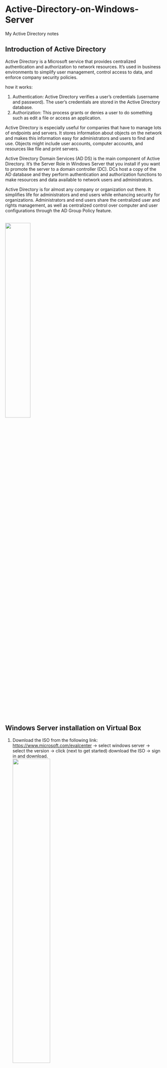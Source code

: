 # Active-Directory-on-Windows-Server
My Active Directory notes

## Introduction of Active Directory
Active Directory is a Microsoft service that provides centralized authentication and authorization to network resources. It’s used in business environments to simplify user management, control access to data, and enforce company security policies.

how it works:
1) Authentication: Active Directory verifies a user’s credentials (username and password). The user’s credentials are stored in the Active Directory database.
2) Authorization: This process grants or denies a user to do something such as edit a file or access an application.

Active Directory is especially useful for companies that have to manage lots of endpoints and servers. It stores information about objects on the network and makes this information easy for administrators and users to find and use. Objects might include user accounts, computer accounts, and resources like file and print servers.

Active Directory Domain Services (AD DS) is the main component of Active Directory. It’s the Server Role in Windows Server that you install if you want to promote the server to a domain controller (DC). DCs host a copy of the AD database and they perform authentication and authorization functions to make resources and data available to network users and administrators.

Active Directory is for almost any company or organization out there. It simplifies life for administrators and end users while enhancing security for organizations. Administrators and end users share the centralized user and rights management, as well as centralized control over computer and user configurations through the AD Group Policy feature.

<br><img src="./Photos/ad.png" width=40% height="./Photos/auto"><br><br>

## Windows Server installation on Virtual Box

1) Download the ISO from the following link: https://www.microsoft.com/evalcenter  -> select windows server -> select the version -> click (next to get started) download the ISO -> sign in and download.
<br><img src="./Photos/down1.png" width=50% height="./Photos/auto"><br><br>
2) Download Virtual Box and install the OS.


## Configure some settings before installing Active Directory
After installing the O.S. We need configure these settings:

 - Activate windows (start -> control panel -> system and security -> system -> check windows status, if activeted -> ok, else -> click on active windows)
 - Rename the computer name to RTS-DC1 (server manager -> local server -> click on computer name and rename it)
 - Change the network to internal (DEVICES -> NETWORK SETTINGS-> select INTERNAL NETWORK)
 - Set a static IP address (Network and Internet -> Network Connections -> right click on ethernet properties -> double click on tcp ipv4 -> and set up an static ip address 192.168.1.250 -> subnet 255.255.255.0 and dns server 192.168.1.250)
 - Mouse integration (in alto di virtual box -> mouse integration)
 - To Unlock the windows server (insert -> ctrl+alt+del)

Check your configuration in local server
<br><img src="./Photos/setting1.png" width=50% height="./Photos/auto"><br><br>



## Active Directory Overview e Terminology
 - Domain -> collection of objects (users acc,computers acc, groups… and more)
 - Domain Controller -> server with the active directory installed)
 - Tree -> collection of a domains
 - Forest -> collection of trees
 - Global Catalog -> it’s a central repository containing a subset of attributes of all objects in the AD forest.
 - DNS -> resolve a name to ip address


## Methods to install Active Directory 
 - Powershell (install windows feature AD Domain Services and ADDSDomainController)
 - Server Manager (Add roles and features)
 - DCPromo /Unattend: <path> (with a file, minimize errors)


## Active Directory installation
To install AD go to: manage -> add roles and features
<br><img src="./Photos/i1.png" width=50% height="./Photos/auto"><br><br>
<br><img src="./Photos/i2.png" width=50% height="./Photos/auto"><br><br>
<br><img src="./Photos/i3.png" width=50% height="./Photos/auto"><br><br>
<br><img src="./Photos/i4.png" width=50% height="./Photos/auto"><br><br>

Click next until install.

### Domain Controller Promotion
After installation will pop up a warning 
<br><img src="./Photos/warning1.png" width=50% height="./Photos/auto"><br><br>
Click on Promote (it will promote the server in domain controller)
Follow the images below:
<br><img src="./Photos/d1.png" width=50% height="./Photos/auto"><br><br>
<br><img src="./Photos/d2.png" width=50% height="./Photos/auto"><br><br>
<br><img src="./Photos/d3.png" width=50% height="./Photos/auto"><br><br>
In the first installation it will install the dns, so let uncheck if first installation.
<br><img src="./Photos/d4.png" width=50% height="./Photos/auto"><br><br>
<br><img src="./Photos/d5.png" width=50% height="./Photos/auto"><br><br>
<br><img src="./Photos/d6.png" width=50% height="./Photos/auto"><br><br>
Click next until finish and reboot the system.

### Verify your installation
You can see in your log screen your domain.
<br><img src="./Photos/v1.png" width=50% height="./Photos/auto"><br><br>
first check to do:
server manager -> Tools -> Active Directory Users and Computers -> it's present the domain RTS.LOCAL.
<br><img src="./Photos/v2.png" width=50% height="./Photos/auto"><br><br>
second check to do:
server manager -> Tools -> DNS -> forward lookup zones -> expand _msdcs.rts.local -> check if the Kerberos and LDAP services are present.
<br><img src="./Photos/v3.png" width=50% height="./Photos/auto"><br><br>

We can check the installation with some commands:
 - get-WindowsFeature
 - get-windowsfeature -name rsat
 - get-windowsfeature -name rsat*

We could install AD also with powershell commands 
 - install-windowsFeature ad-domain-services
 - install-ADDSDomain -DomainName rts.local -SiteName default-first-site-name -InstallDns
 - install-windowsfeature rsat-role-tools

## Tools
Brief description of main tools:

 - Active Directory Users and Computers (ADUC): This is a Microsoft Management Console (MMC) snap-in that provides a graphical user interface for administrators to manage objects such as users, groups, and computers within their Active Directory domains. It allows administrators to create and manage AD objects, such as users, computers, groups, and contacts, along with their attributes.
 - Active Directory Administrative Center (ADAC): This is a tool provided by Microsoft that helps admins perform typical AD actions. It includes management features for Active Directory Recycle Bin, Fine-Grained Password Policy, and Windows PowerShell History Viewer.
 - Active Directory module for Windows PowerShell: This is a PowerShell module that consolidates a group of cmdlets. You can use these cmdlets to manage your Active Directory domains, Active Directory Lightweight Directory Services (AD LDS) configuration sets, and Active Directory Database Mounting Tool instances in a single, self-contained package.
 - Active Directory Sites and Services: This is a Microsoft Management Console (MMC) snap-in that provides a graphical user interface for administrators to manage the relationship between Domain Controllers, sites, and services within an Active Directory forest. It is used for managing organizations that have branches spread across different geographical locations but fall under the same domain.
 - Active Directory Domains and Trusts: This is a tool used to manage trust relationships between domains within an Active Directory forest. Trust relationships enable access to resources and can be either one-way or two-way.
 - Active Directory Schema: This is a blueprint that describes the rules about the type of objects that can be stored in the AD as well as the attributes related to these objects. The schema defines the content, and the structure of the object classes, and the object attributes used to create an object.

## Active Directory Schema
The schema defines which objects you can create and also defines its attributes. So if you define a user object, you also define its attributes.
 - object classes (user, computer, group, etc.)
 - attributes (tel. number, address, name, etc.)

### Schema Access
Add the schema access
Open run (windows +R) and write: regsvr32 schmmgmt.dll
<br><img src="./Photos/sch1.png" width=50% height="./Photos/auto"><br><br>

Now Open run (windows +R) and write: mmc -> file -> add/remove snap-ins -> select Active Directory Schema -> Ok
<br><img src="./Photos/sch2.png" width=50% height="./Photos/auto"><br><br>
To decide who is the schema master among the various domain controllers -> right click on the Active Directory Schema folder -> Operations Master -> change master schema .
<br><img src="./Photos/sch3.png" width=50% height="./Photos/auto"><br><br>

### Modifying the Schema
run -> mmc -> file- > add or remove snap-ins-> add active directory schema-> on attributes -> right click and create new attributes -> you cannot delete an attribute, you can only disable it.
<br><img src="./Photos/sch4.png" width=50% height="./Photos/auto"><br><br>
Check the new attributes on user -> properties-> on attributes -> to link it to the classes -> add it.


## Global Catalog
The global catalog records a partial list of attributes of all domains in the forest, supporting queries on resources in other domains in the forest. If there are domains in the same forest that want to talk to each other, they need this global catalog server to get the various information.

### Configuring the Global Catalog
tools -> active directory sites and services
<br><img src="./Photos/glo1.png" width=50% height="./Photos/auto"><br><br>





















<br> <br>
# Author
<b>Xiao Li Savio Feng</b>
